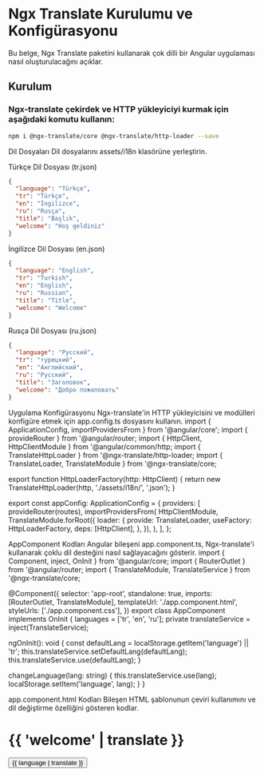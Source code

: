 # Ngx Translate Kurulumu ve Konfigürasyonu

Bu belge, Ngx Translate paketini kullanarak çok dilli bir Angular uygulaması nasıl oluşturulacağını açıklar.

## Kurulum

### Ngx-translate çekirdek ve HTTP yükleyiciyi kurmak için aşağıdaki komutu kullanın:

```bash
npm i @ngx-translate/core @ngx-translate/http-loader --save
```
Dil Dosyaları
Dil dosyalarını assets/i18n klasörüne yerleştirin.

Türkçe Dil Dosyası (tr.json)
```json
{
  "language": "Türkçe",
  "tr": "Türkçe",
  "en": "İngilizce",
  "ru": "Rusça",
  "title": "Başlık",
  "welcome": "Hoş geldiniz"
}
```

İngilizce Dil Dosyası (en.json)
```json
{
  "language": "English",
  "tr": "Turkish",
  "en": "English",
  "ru": "Russian",
  "title": "Title",
  "welcome": "Welcome"
}
```

Rusça Dil Dosyası (ru.json)
```json
{
  "language": "Русский",
  "tr": "турецкий",
  "en": "Английский",
  "ru": "Русский",
  "title": "Заголовок",
  "welcome": "Добро пожаловать"
}
```

Uygulama Konfigürasyonu
Ngx-translate'in HTTP yükleyicisini ve modülleri konfigüre etmek için app.config.ts dosyasını kullanın.
import { ApplicationConfig, importProvidersFrom } from '@angular/core';
import { provideRouter } from '@angular/router;
import { HttpClient, HttpClientModule } from '@angular/common/http;
import { TranslateHttpLoader } from '@ngx-translate/http-loader;
import { TranslateLoader, TranslateModule } from '@ngx-translate/core;

export function HttpLoaderFactory(http: HttpClient) {
  return new TranslateHttpLoader(http, './assets/i18n/', '.json');
}

export const appConfig: ApplicationConfig = {
  providers: [
    provideRouter(routes),
    importProvidersFrom(
      HttpClientModule,
      TranslateModule.forRoot({
        loader: {
          provide: TranslateLoader,
          useFactory: HttpLoaderFactory,
          deps: [HttpClient],
        },
      }),
    ),
  ],
};

AppComponent Kodları
Angular bileşeni app.component.ts, Ngx-translate'i kullanarak çoklu dil desteğini nasıl sağlayacağını gösterir.
import { Component, inject, OnInit } from '@angular/core;
import { RouterOutlet } from '@angular/router;
import { TranslateModule, TranslateService } from '@ngx-translate/core;

@Component({
  selector: 'app-root',
  standalone: true,
  imports: [RouterOutlet, TranslateModule],
  templateUrl: './app.component.html',
  styleUrls: ['./app.component.css'],
})
export class AppComponent implements OnInit {
  languages = ['tr', 'en', 'ru'];
  private translateService = inject(TranslateService);

  ngOnInit(): void {
    const defaultLang = localStorage.getItem('language') || 'tr';
    this.translateService.setDefaultLang(defaultLang);
    this.translateService.use(defaultLang);
  }

  changeLanguage(lang: string) {
    this.translateService.use(lang);
    localStorage.setItem('language', lang);
  }
}

app.component.html Kodları
Bileşen HTML şablonunun çeviri kullanımını ve dil değiştirme özelliğini gösteren kodlar.
<div>
  <h1>{{ 'welcome' | translate }}</h1>
  <div>
    <button *ngFor="let language of languages" (click)="changeLanguage(language)">
      {{ language | translate }}
    </button>
  </div>
  <router-outlet></router-outlet>
</div>
